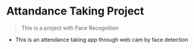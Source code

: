 # Attandance Taking Project
> This is a project with Face Recognition
- This is an attendance taking app through web cam by face detection 
